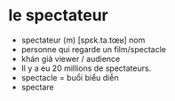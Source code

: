
# le spectateur
- spectateur (m)	[spɛk.ta.tœʁ]	nom	
- personne qui regarde un film/spectacle	
- khán giả	viewer / audience	
- Il y a eu 20 millions de spectateurs.	
- spectacle = buổi biểu diễn	
- spectare